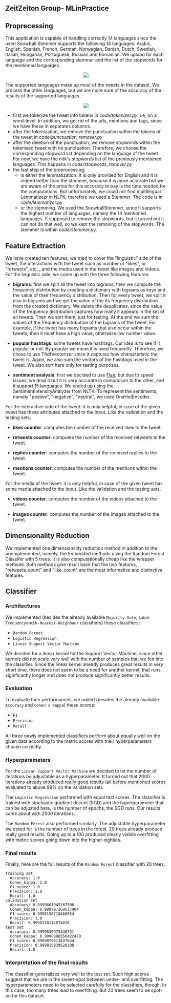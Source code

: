 ## ZeitZeiton Group- MLinPractice

## Proprecessing 
This application is capable of handling correctly 14 languages since the used Snowball Stemmer supports the following 14 languages: Arabic, English, Spanish, French, German, Norwegian, Danish, Dutch, Swedish, Italian, Hungarian, Portuguese, Russian and Romanian.
We upload for each language and the corresponding stemmer and the list of the stopwords for the mentioned languages.

<p align="center"> <img src="imgs/supported_languages.png"> </p>

The supported languages make up most of the tweets in the dataset. We process the other languages, but we are more sure of the accuracy of the results of the supported languages.

<p align="center"> <img src="imgs/comparison.png"> </p>

- first we tokenize the tweet into tokens in *code/tokenizer.py*, i.e, on a word-level. In addition, we get rid of the urls, mentions and tags, since we have these in separates columns.
- after the tokenization, we remove the punctuation within the tokens of the tweet in *code/punctuation_remover.py*
- after the deletion of the punctuation, we remove stopwords within the tokenised tweet with no punctuation. Therefore, we choose the corresponding stopword list depending on the language of the tweet. For now, we have the nltk's stopwords list of the previously mentioned languages. This happens in *code/stopwords_remover.py*
- the last step of the preprocessing:
  - is either the lemmatization. It is only provided for English and it is indeed better than the stemmer, because it is more accurate but we are aware of the price for this accuracy to pay is the time needed for the computations. But unfortunately, we could not find multilingual Lemmatizezr in NLTK, therefore we used a Stemmer. The code is in *code/lemmatizer.py*.
  - or the stemming. We used the SnowballStemmer, since it supports the highest number of languages, namely the 14 mentioned languages. It supposed to remove the stopwords, but it turned out it can not do that well, so we kept the removing of the stopwords. The stemmer is within *code/stemmer.py*.

## Feature Extraction
We have created ten features, we tried to cover the "linguistic" side of the tweet, the interactions with the tweet such as number of "likes", or "retweets", etc.., and the media used in the tweet like images and videos. 
For the linguistic side, we come up with the three following features:
- **bigrams**: first we split all the tweet into bigrams, then we compute the frequency distribution by creating a dictionary with bigrams as keys and the value of their frequency distribution. Then for every tweet, we split it also in bigrams and we get the value of the its frequency distribution from the created dictionary.
We delete the deuplicates, since the value of the frequency distribution captures how many it appears in the set of all tweets. Then we sort them, just for testing. At the end we sum the values of the frequency distribution of the bigrams of the tweet. For example, if the tweet has many bigrams that also occur within the tweets, then it must have a high value, otherwise low number value.

- **popular hashtags**: some tweets have hashtags. Our idea is to see if it popular or not. By popular we mean it is used frequently. Therefore, we chose to use TfidfVectorizer since it captures how characteristic the tweet is. Again, we also sum the vectors of the hashtags used in the tweet. We also sort here only for tasting purposes.

- **sentiment analysis**: first we decided to use [Flair](https://github.com/flairNLP/flair), but due to speed issues, we drop it but it is very accurate in compraison to the other, and it support 15 languages. We ended up using the SentimentIntensityAnalyzer from NLTK. To represent the sentiments, namely "postive", "negative", "neutral", we used OneHotEncoder.
  
For the interactive side of the tweet: it is only helpful, in case of the given tweet has these attributes attached to the input. Like the validation and the testing sets. 
- **likes counter**: computes the number of the received likes to the tweet.

- **retweets counter**: computes the number of the received retweets to the tweet.

- **replies counter**: computes the number of the received replies to the tweet.

- **mentions counter**: computes the number of the mentions within the tweet.

For the media of the tweet: it is only helpful, in case of the given tweet has some media attached to the input. Like the validation and the testing sets. 

- **videos counter**: computes the number of the videos attached to the tweet.

- **images counter**: computes the number of the images attached to the tweet.


## Dimensionality Reduction

We implemented one dimensionality reduction method in addition to the preimplemented, namely, the Embedded methods using the Random Forest Classifer with 5 trees. It is also computationally cheap like the wrapper methods. Both methods give result back that the two features, "retweets_count" and "like_count" are the most informative and distinctive features.


## Classifier

### Architectures
We implemented (besides the already available `Majority Vote`, `Label Frequency`and `K-Nearest-Neighbour` classifiers) these classifiers: 
* `Random Forest`
* `Logistic Regression` 
* `Linear Support Vector Machine`

We decided for a linear kernel for the Support Vector Machine, since other kernels did not scale very well with the number of samples that we fed into the classifier. Since the linear kernel already produces great results in very short time, there does not seem to be a need for another kernel, that runs significantly longer and does not produce significantly better results. 

### Evaluation 
To evaluate their performances, we added (besides the already available `Accuracy` and `Cohen's Kappa`) these scores: 
* `F1`
* `Precision`
* `Recall`

All three newly implemented classifiers perform about equally well on the given data according to the metric scores with their hyperparameters chosen correctly.

### Hyperparameters

For the `Linear Support Vector Machine` we decided to let the number of iterations be adjustable as a hyperparameter. It turned out that 2000 iterations already produced really good results (all before mentioned scores evaluated to above 99% on the validation set).

The `Logistic Regression` performed with equal test scores. The classifier is trained with stochastic gradient decent (SGD) and the hyperparameter that can be adjusted here, is the number of epochs, the SGD runs. Our results came about with 2000 iterations. 

The `Random Forest` also performed similarly. The adjustable hyperparameter we opted for is the number of trees in the forest. 20 trees already produce really good results. Going up to a 100 produced clearly visible overfitting with metric scores going down into the higher eighties. 

### Final results 
Finally, here are the full results of the `Random Forest` classifier with 20 trees. 
```
training set
  Accuracy: 1.0
  Cohen_kappa: 1.0
  F1 score: 1.0
  Precision: 1.0
  Recall: 1.0
validation set
  Accuracy: 0.9999661945167506
  Cohen_kappa: 0.999797260617484
  F1 score: 0.9998158718468054
  Precision: 1.0
  Recall: 0.9996318114874816
test set
  Accuracy: 0.9999830975440731
  Cohen_kappa: 0.9998986556422478
  F1 score: 0.9999079613437644
  Precision: 0.999815939628198
  Recall: 1.0
```

### Interpretation of the final results
The classifier generalizes very well to the test set. Such high scores suggest that we are in the sweet-spot between under- and overfitting. The hyperparameters need to be selected carefully for the classifiers, though. In this case, too many trees lead to overfitting. But 20 trees seem to be spot-on for this dataset.



